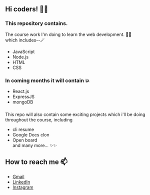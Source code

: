 ## Hi coders! 🙋‍♂️
### This repository contains.
The course work I'm doing to learn the web development. 🧑‍💻 <br/>
which includes--🪄 <br/>
- JavaScript <br/>
- Node.js <br/>
- HTML <br/>
- CSS <br/>
### In coming months it will contain 💥
- React.js <br/>
- ExpressJS <br/>
- mongoDB <br/> 
###
This repo will also contain some exciting projects which i'll be doing throughout the course, including <br/>
- cli resume <br/>
- Google Docs clon <br/>
- Open board <br/>
and many more... ✨✨ <br/>

## How to reach me 📫 
- [Gmail](shivvam029@gmail.com)
- [LinkedIn](https://www.linkedin.com/in/shivam-sharma-3b6345152)
- [Instagram](https://www.instagram.com/shivam_029/)

